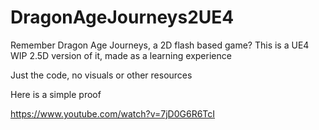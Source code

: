 # DragonAgeJourneys2UE4

Remember Dragon Age Journeys, a 2D flash based game?
This is a UE4 WIP 2.5D version of it, made as a learning experience

Just the code, no visuals or other resources

Here is a simple proof

https://www.youtube.com/watch?v=7jD0G6R6TcI
